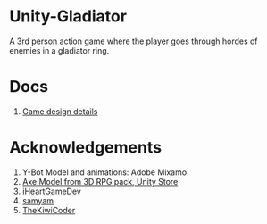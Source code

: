 # Unity-Gladiator
A 3rd person action game where the player goes through hordes of enemies in a gladiator ring.

# Docs
1. [Game design details](Docs/game_design_details.md)

# Acknowledgements
1. Y-Bot Model and animations: Adobe Mixamo
2. [Axe Model from 3D RPG pack, Unity Store](https://assetstore.unity.com/packages/3d/props/weapons/free-rpg-weapons-199738)
3. [iHeartGameDev](https://www.youtube.com/c/iHeartGameDev)
4. [samyam](https://www.youtube.com/c/samyam)
5. [TheKiwiCoder](https://www.youtube.com/channel/UCjszZMwnOW4fO5VIDU_Wh1Q)